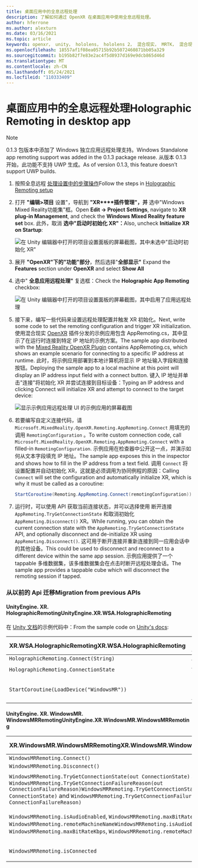 ```yaml
---
title: 桌面应用中的全息远程处理
description: 了解如何通过 OpenXR 在桌面应用中使用全息远程处理。
author: hferrone
ms.author: alexturn
ms.date: 03/16/2021
ms.topic: article
keywords: openxr， unity， hololens， hololens 2， 混合现实， MRTK， 混合现实工具包， 增强现实， 虚拟现实， 混合现实头戴显示设备， 学习， 教程， 入门， 全息远程处理， 桌面
ms.openlocfilehash: 18557af1f08ea05715b92b5072460871bb05a329
ms.sourcegitcommit: b195b82f7e83e2ac4f5d8937d169e9dcb865d46d
ms.translationtype: MT
ms.contentlocale: zh-CN
ms.lasthandoff: 05/24/2021
ms.locfileid: "110333409"
---
```

# <a name="holographic-remoting-in-desktop-app"></a><span data-ttu-id="5ad9d-104">桌面应用中的全息远程处理</span><span class="sxs-lookup"><span data-stu-id="5ad9d-104">Holographic Remoting in desktop app</span></span>

> [!NOTE]
> <span data-ttu-id="5ad9d-105">0.1.3 包版本中添加了 Windows 独立应用远程处理支持。</span><span class="sxs-lookup"><span data-stu-id="5ad9d-105">Windows Standalone app remoting support was added in the 0.1.3 package release.</span></span>
> <span data-ttu-id="5ad9d-106">从版本 0.1.3 开始，此功能不支持 UWP 生成。</span><span class="sxs-lookup"><span data-stu-id="5ad9d-106">As of version 0.1.3, this feature doesn’t support UWP builds.</span></span>

1. <span data-ttu-id="5ad9d-107">按照全息远程 [处理设置中的步骤操作](unity-play-mode.md#holographic-remoting-setup)</span><span class="sxs-lookup"><span data-stu-id="5ad9d-107">Follow the steps in [Holographic Remoting setup](unity-play-mode.md#holographic-remoting-setup)</span></span>
2. <span data-ttu-id="5ad9d-108">打开 **"编辑>项目** 设置"，导航到 **"XR\*\*\*\*插件管理"，并** 选中"Windows Mixed Reality功能集"框。</span><span class="sxs-lookup"><span data-stu-id="5ad9d-108">Open **Edit -> Project Settings**, navigate to **XR plug-in Management**, and check the **Windows Mixed Reality feature set** box.</span></span> <span data-ttu-id="5ad9d-109">此外，取消 **选中"启动时初始化 XR"：**</span><span class="sxs-lookup"><span data-stu-id="5ad9d-109">Also, uncheck **Initialize XR on Startup**:</span></span>

    ![在 Unity 编辑器中打开的项目设置面板的屏幕截图，其中未选中"启动时初始化 XR"](images/openxr-features-img-02-app.png)

3. <span data-ttu-id="5ad9d-111">展开 **"OpenXR"下的"功能"部分**，然后选择"**全部显示"** </span><span class="sxs-lookup"><span data-stu-id="5ad9d-111">Expand the **Features** section under **OpenXR** and select **Show All**</span></span>
4. <span data-ttu-id="5ad9d-112">选中" **全息应用远程处理"** 复选框：</span><span class="sxs-lookup"><span data-stu-id="5ad9d-112">Check the **Holographic App Remoting** checkbox:</span></span>

    ![在 Unity 编辑器中打开的项目设置面板的屏幕截图，其中启用了应用远程处理](images/openxr-features-img-03-app.png)

5. <span data-ttu-id="5ad9d-114">接下来，编写一些代码来设置远程处理配置并触发 XR 初始化。</span><span class="sxs-lookup"><span data-stu-id="5ad9d-114">Next, write some code to set the remoting configuration and trigger XR initialization.</span></span> <span data-ttu-id="5ad9d-115">使用混合现实 [OpenXR](openxr-getting-started.md#unity-sample-projects-for-openxr-and-hololens-2) 插件分发的示例应用包含 AppRemoting.cs，其中显示了在运行时连接到特定 IP 地址的示例方案。</span><span class="sxs-lookup"><span data-stu-id="5ad9d-115">The sample app distributed with the [Mixed Reality OpenXR Plugin](openxr-getting-started.md#unity-sample-projects-for-openxr-and-hololens-2) contains AppRemoting.cs, which shows an example scenario for connecting to a specific IP address at runtime.</span></span> <span data-ttu-id="5ad9d-116">此时，将示例应用部署到本地计算机将显示 IP 地址输入字段和连接按钮。</span><span class="sxs-lookup"><span data-stu-id="5ad9d-116">Deploying the sample app to a local machine at this point will display an IP address input field with a connect button.</span></span> <span data-ttu-id="5ad9d-117">键入 IP 地址并单击"连接"将初始化 XR 并尝试连接到目标设备：</span><span class="sxs-lookup"><span data-stu-id="5ad9d-117">Typing an IP address and clicking Connect will initialize XR and attempt to connect to the target device:</span></span>

    ![显示示例应用远程处理 UI 的示例应用的屏幕截图](images/openxr-sample-app-remoting.png)

6. <span data-ttu-id="5ad9d-119">若要编写自定义连接代码，请 `Microsoft.MixedReality.OpenXR.Remoting.AppRemoting.Connect` 用填充的 调用 `RemotingConfiguration` 。</span><span class="sxs-lookup"><span data-stu-id="5ad9d-119">To write custom connection code, call `Microsoft.MixedReality.OpenXR.Remoting.AppRemoting.Connect` with a filled-in `RemotingConfiguration`.</span></span> <span data-ttu-id="5ad9d-120">示例应用在检查器中公开这一点，并演示如何从文本字段填充 IP 地址。</span><span class="sxs-lookup"><span data-stu-id="5ad9d-120">The sample app exposes this in the inspector and shows how to fill in the IP address from a text field.</span></span> <span data-ttu-id="5ad9d-121">调用 `Connect` 将设置配置并自动初始化 XR，这就是必须调用为协同例程的原因：</span><span class="sxs-lookup"><span data-stu-id="5ad9d-121">Calling `Connect` will set the configuration and automatically initialize XR, which is why it must be called as a coroutine:</span></span>

    ``` cs
    StartCoroutine(Remoting.AppRemoting.Connect(remotingConfiguration));
    ```

7. <span data-ttu-id="5ad9d-122">运行时，可以使用 API 获取当前连接状态，并可以选择使用 断开连接 `AppRemoting.TryGetConnectionState` 和取消初始化 `AppRemoting.Disconnect()` XR。</span><span class="sxs-lookup"><span data-stu-id="5ad9d-122">While running, you can obtain the current connection state with the `AppRemoting.TryGetConnectionState` API, and optionally disconnect and de-initialize XR using `AppRemoting.Disconnect()`.</span></span> <span data-ttu-id="5ad9d-123">这可用于断开连接并重新连接到同一应用会话中的其他设备。</span><span class="sxs-lookup"><span data-stu-id="5ad9d-123">This could be used to disconnect and reconnect to a different device within the same app session.</span></span> <span data-ttu-id="5ad9d-124">示例应用提供了一个 tappable 多维数据集，该多维数据集会在点击时断开远程处理会话。</span><span class="sxs-lookup"><span data-stu-id="5ad9d-124">The sample app provides a tappable cube which will disconnect the remoting session if tapped.</span></span>

### <a name="migration-from-previous-apis"></a><span data-ttu-id="5ad9d-125">从以前的 Api 迁移</span><span class="sxs-lookup"><span data-stu-id="5ad9d-125">Migration from previous APIs</span></span>

#### <a name="unityenginexrwsaholographicremoting"></a><span data-ttu-id="5ad9d-126">UnityEngine. XR. HolographicRemoting</span><span class="sxs-lookup"><span data-stu-id="5ad9d-126">UnityEngine.XR.WSA.HolographicRemoting</span></span>

<span data-ttu-id="5ad9d-127">在 [Unity 文档](https://docs.unity3d.com/2018.4/Documentation/ScriptReference/XR.WSA.HolographicRemoting.html)的示例代码中：</span><span class="sxs-lookup"><span data-stu-id="5ad9d-127">From the sample code on [Unity's docs](https://docs.unity3d.com/2018.4/Documentation/ScriptReference/XR.WSA.HolographicRemoting.html):</span></span>

| <span data-ttu-id="5ad9d-128">XR.WSA.HolographicRemoting</span><span class="sxs-lookup"><span data-stu-id="5ad9d-128">XR.WSA.HolographicRemoting</span></span> | <span data-ttu-id="5ad9d-129">OpenXR. AppRemoting</span><span class="sxs-lookup"><span data-stu-id="5ad9d-129">OpenXR.Remoting.AppRemoting</span></span> |
| ---- | ---- |
| `HolographicRemoting.Connect(String)` | `AppRemoting.Connect(RemotingConfiguration)` |
| `HolographicRemoting.ConnectionState` | `AppRemoting.TryGetConnectionState(out ConnectionState, out DisconnectReason)`|
| `StartCoroutine(LoadDevice("WindowsMR"))`| <span data-ttu-id="5ad9d-130">[N/A：调用时自动发生 `AppRemoting.Connect` ]</span><span class="sxs-lookup"><span data-stu-id="5ad9d-130">[N/A: Automatically happens when calling `AppRemoting.Connect`]</span></span>  |

#### <a name="unityenginexrwindowsmrwindowsmrremoting"></a><span data-ttu-id="5ad9d-131">UnityEngine. XR. WindowsMR. WindowsMRRemoting</span><span class="sxs-lookup"><span data-stu-id="5ad9d-131">UnityEngine.XR.WindowsMR.WindowsMRRemoting</span></span>

| <span data-ttu-id="5ad9d-132">XR.WindowsMR.WindowsMRRemoting</span><span class="sxs-lookup"><span data-stu-id="5ad9d-132">XR.WindowsMR.WindowsMRRemoting</span></span> | <span data-ttu-id="5ad9d-133">OpenXR. AppRemoting</span><span class="sxs-lookup"><span data-stu-id="5ad9d-133">OpenXR.Remoting.AppRemoting</span></span> |
| ---- | ---- |
| `WindowsMRRemoting.Connect()` | `AppRemoting.Connect(RemotingConfiguration)` |
| `WindowsMRRemoting.Disconnect()` | `AppRemoting.Disconnect()` |
| <span data-ttu-id="5ad9d-134">`WindowsMRRemoting.TryGetConnectionState(out ConnectionState)` 和 `WindowsMRRemoting.TryGetConnectionFailureReason(out ConnectionFailureReason)`</span><span class="sxs-lookup"><span data-stu-id="5ad9d-134">`WindowsMRRemoting.TryGetConnectionState(out ConnectionState)` and `WindowsMRRemoting.TryGetConnectionFailureReason(out ConnectionFailureReason)`</span></span>| `AppRemoting.TryGetConnectionState(out ConnectionState, out DisconnectReason)`|
| <span data-ttu-id="5ad9d-135">`WindowsMRRemoting.isAudioEnabled`, `WindowsMRRemoting.maxBitRateKbps`, `WindowsMRRemoting.remoteMachineName`</span><span class="sxs-lookup"><span data-stu-id="5ad9d-135">`WindowsMRRemoting.isAudioEnabled`, `WindowsMRRemoting.maxBitRateKbps`, `WindowsMRRemoting.remoteMachineName`</span></span> | <span data-ttu-id="5ad9d-136">`AppRemoting.Connect`通过 `RemotingConfiguration` 结构传入</span><span class="sxs-lookup"><span data-stu-id="5ad9d-136">Passed into `AppRemoting.Connect` via the `RemotingConfiguration` struct</span></span> |
| `WindowsMRRemoting.isConnected` | `AppRemoting.TryGetConnectionState(out ConnectionState state, out _) && state == ConnectionState.Connected`
